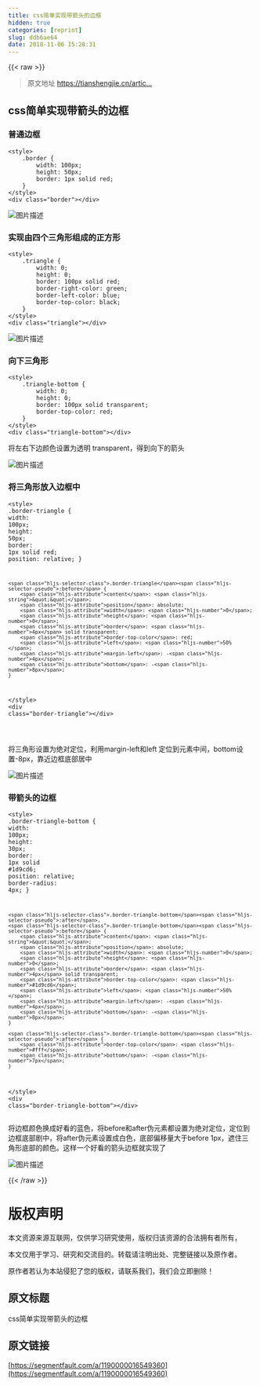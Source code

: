```yaml
---
title: css简单实现带箭头的边框
hidden: true
categories: [reprint]
slug: ddb6ae64
date: 2018-11-06 15:28:31
---
```


{{< raw >}}
<blockquote>&#x539F;&#x6587;&#x5730;&#x5740; <a href="https://tianshengjie.cn/article/6" rel="nofollow noreferrer" target="_blank">https://tianshengjie.cn/artic...</a></blockquote><h2 id="articleHeader0">css&#x7B80;&#x5355;&#x5B9E;&#x73B0;&#x5E26;&#x7BAD;&#x5934;&#x7684;&#x8FB9;&#x6846;</h2><h3 id="articleHeader1">&#x666E;&#x901A;&#x8FB9;&#x6846;</h3><div class="widget-codetool" style="display:none"><div class="widget-codetool--inner"><span class="selectCode code-tool" data-toggle="tooltip" data-placement="top" title="" data-original-title="&#x5168;&#x9009;"></span> <span type="button" class="copyCode code-tool" data-toggle="tooltip" data-placement="top" data-clipboard-text="&lt;style&gt;
    .border {
        width: 100px;
        height: 50px;
        border: 1px solid red;
    }
&lt;/style&gt;
&lt;div class=&quot;border&quot;&gt;&lt;/div&gt;" title="" data-original-title="&#x590D;&#x5236;"></span> <span type="button" class="saveToNote code-tool" data-toggle="tooltip" data-placement="top" title="" data-original-title="&#x653E;&#x8FDB;&#x7B14;&#x8BB0;"></span></div></div><pre class="hljs xml"><code><span class="hljs-tag">&lt;<span class="hljs-name">style</span>&gt;</span><span class="css">
    <span class="hljs-selector-class">.border</span> {
        <span class="hljs-attribute">width</span>: <span class="hljs-number">100px</span>;
        <span class="hljs-attribute">height</span>: <span class="hljs-number">50px</span>;
        <span class="hljs-attribute">border</span>: <span class="hljs-number">1px</span> solid red;
    }
</span><span class="hljs-tag">&lt;/<span class="hljs-name">style</span>&gt;</span>
<span class="hljs-tag">&lt;<span class="hljs-name">div</span> <span class="hljs-attr">class</span>=<span class="hljs-string">&quot;border&quot;</span>&gt;</span><span class="hljs-tag">&lt;/<span class="hljs-name">div</span>&gt;</span></code></pre><p><span class="img-wrap"><img data-src="/img/bVbhBts?w=260&amp;h=136" src="https://static.alili.tech/img/bVbhBts?w=260&amp;h=136" alt="&#x56FE;&#x7247;&#x63CF;&#x8FF0;" title="&#x56FE;&#x7247;&#x63CF;&#x8FF0;" style="cursor:pointer;display:inline"></span></p><h3 id="articleHeader2">&#x5B9E;&#x73B0;&#x7531;&#x56DB;&#x4E2A;&#x4E09;&#x89D2;&#x5F62;&#x7EC4;&#x6210;&#x7684;&#x6B63;&#x65B9;&#x5F62;</h3><div class="widget-codetool" style="display:none"><div class="widget-codetool--inner"><span class="selectCode code-tool" data-toggle="tooltip" data-placement="top" title="" data-original-title="&#x5168;&#x9009;"></span> <span type="button" class="copyCode code-tool" data-toggle="tooltip" data-placement="top" data-clipboard-text="&lt;style&gt;
    .triangle {
        width: 0;
        height: 0;
        border: 100px solid red;
        border-right-color: green;
        border-left-color: blue;
        border-top-color: black;
    }
&lt;/style&gt;
&lt;div class=&quot;triangle&quot;&gt;&lt;/div&gt;
" title="" data-original-title="&#x590D;&#x5236;"></span> <span type="button" class="saveToNote code-tool" data-toggle="tooltip" data-placement="top" title="" data-original-title="&#x653E;&#x8FDB;&#x7B14;&#x8BB0;"></span></div></div><pre class="hljs xml"><code><span class="hljs-tag">&lt;<span class="hljs-name">style</span>&gt;</span><span class="css">
    <span class="hljs-selector-class">.triangle</span> {
        <span class="hljs-attribute">width</span>: <span class="hljs-number">0</span>;
        <span class="hljs-attribute">height</span>: <span class="hljs-number">0</span>;
        <span class="hljs-attribute">border</span>: <span class="hljs-number">100px</span> solid red;
        <span class="hljs-attribute">border-right-color</span>: green;
        <span class="hljs-attribute">border-left-color</span>: blue;
        <span class="hljs-attribute">border-top-color</span>: black;
    }
</span><span class="hljs-tag">&lt;/<span class="hljs-name">style</span>&gt;</span>
<span class="hljs-tag">&lt;<span class="hljs-name">div</span> <span class="hljs-attr">class</span>=<span class="hljs-string">&quot;triangle&quot;</span>&gt;</span><span class="hljs-tag">&lt;/<span class="hljs-name">div</span>&gt;</span>
</code></pre><p><span class="img-wrap"><img data-src="/img/bVbhBtB?w=414&amp;h=430" src="https://static.alili.tech/img/bVbhBtB?w=414&amp;h=430" alt="&#x56FE;&#x7247;&#x63CF;&#x8FF0;" title="&#x56FE;&#x7247;&#x63CF;&#x8FF0;" style="cursor:pointer;display:inline"></span></p><h3 id="articleHeader3">&#x5411;&#x4E0B;&#x4E09;&#x89D2;&#x5F62;</h3><div class="widget-codetool" style="display:none"><div class="widget-codetool--inner"><span class="selectCode code-tool" data-toggle="tooltip" data-placement="top" title="" data-original-title="&#x5168;&#x9009;"></span> <span type="button" class="copyCode code-tool" data-toggle="tooltip" data-placement="top" data-clipboard-text="&lt;style&gt;
    .triangle-bottom {
        width: 0;
        height: 0;
        border: 100px solid transparent;
        border-top-color: red;
    }
&lt;/style&gt;
&lt;div class=&quot;triangle-bottom&quot;&gt;&lt;/div&gt;" title="" data-original-title="&#x590D;&#x5236;"></span> <span type="button" class="saveToNote code-tool" data-toggle="tooltip" data-placement="top" title="" data-original-title="&#x653E;&#x8FDB;&#x7B14;&#x8BB0;"></span></div></div><pre class="hljs xml"><code><span class="hljs-tag">&lt;<span class="hljs-name">style</span>&gt;</span><span class="css">
    <span class="hljs-selector-class">.triangle-bottom</span> {
        <span class="hljs-attribute">width</span>: <span class="hljs-number">0</span>;
        <span class="hljs-attribute">height</span>: <span class="hljs-number">0</span>;
        <span class="hljs-attribute">border</span>: <span class="hljs-number">100px</span> solid transparent;
        <span class="hljs-attribute">border-top-color</span>: red;
    }
</span><span class="hljs-tag">&lt;/<span class="hljs-name">style</span>&gt;</span>
<span class="hljs-tag">&lt;<span class="hljs-name">div</span> <span class="hljs-attr">class</span>=<span class="hljs-string">&quot;triangle-bottom&quot;</span>&gt;</span><span class="hljs-tag">&lt;/<span class="hljs-name">div</span>&gt;</span></code></pre><p>&#x5C06;&#x5DE6;&#x53F3;&#x4E0B;&#x8FB9;&#x989C;&#x8272;&#x8BBE;&#x7F6E;&#x4E3A;&#x900F;&#x660E; transparent&#xFF0C;&#x5F97;&#x5230;&#x5411;&#x4E0B;&#x7684;&#x7BAD;&#x5934;</p><p><span class="img-wrap"><img data-src="/img/bVbhBtK?w=426&amp;h=236" src="https://static.alili.tech/img/bVbhBtK?w=426&amp;h=236" alt="&#x56FE;&#x7247;&#x63CF;&#x8FF0;" title="&#x56FE;&#x7247;&#x63CF;&#x8FF0;" style="cursor:pointer;display:inline"></span></p><h3 id="articleHeader4">&#x5C06;&#x4E09;&#x89D2;&#x5F62;&#x653E;&#x5165;&#x8FB9;&#x6846;&#x4E2D;</h3><div class="widget-codetool" style="display:none"><div class="widget-codetool--inner"><span class="selectCode code-tool" data-toggle="tooltip" data-placement="top" title="" data-original-title="&#x5168;&#x9009;"></span> <span type="button" class="copyCode code-tool" data-toggle="tooltip" data-placement="top" data-clipboard-text="&lt;style&gt;
    .border-triangle {
        width: 100px;
        height: 50px;
        border: 1px solid red;
        position: relative;
    }

    .border-triangle:before {
        content: &quot;&quot;;
        position: absolute;
        width: 0;
        height: 0;
        border: 4px solid transparent;
        border-top-color: red;
        left: 50%;
        margin-left: -4px;
        bottom: -8px;
    }
&lt;/style&gt;
&lt;div class=&quot;border-triangle&quot;&gt;&lt;/div&gt;

" title="" data-original-title="&#x590D;&#x5236;"></span> <span type="button" class="saveToNote code-tool" data-toggle="tooltip" data-placement="top" title="" data-original-title="&#x653E;&#x8FDB;&#x7B14;&#x8BB0;"></span></div></div><pre class="hljs xml"><code><span class="hljs-tag">&lt;<span class="hljs-name">style</span>&gt;</span><span class="css">
    <span class="hljs-selector-class">.border-triangle</span> {
        <span class="hljs-attribute">width</span>: <span class="hljs-number">100px</span>;
        <span class="hljs-attribute">height</span>: <span class="hljs-number">50px</span>;
        <span class="hljs-attribute">border</span>: <span class="hljs-number">1px</span> solid red;
        <span class="hljs-attribute">position</span>: relative;
    }

    <span class="hljs-selector-class">.border-triangle</span><span class="hljs-selector-pseudo">:before</span> {
        <span class="hljs-attribute">content</span>: <span class="hljs-string">&quot;&quot;</span>;
        <span class="hljs-attribute">position</span>: absolute;
        <span class="hljs-attribute">width</span>: <span class="hljs-number">0</span>;
        <span class="hljs-attribute">height</span>: <span class="hljs-number">0</span>;
        <span class="hljs-attribute">border</span>: <span class="hljs-number">4px</span> solid transparent;
        <span class="hljs-attribute">border-top-color</span>: red;
        <span class="hljs-attribute">left</span>: <span class="hljs-number">50%</span>;
        <span class="hljs-attribute">margin-left</span>: -<span class="hljs-number">4px</span>;
        <span class="hljs-attribute">bottom</span>: -<span class="hljs-number">8px</span>;
    }
</span><span class="hljs-tag">&lt;/<span class="hljs-name">style</span>&gt;</span>
<span class="hljs-tag">&lt;<span class="hljs-name">div</span> <span class="hljs-attr">class</span>=<span class="hljs-string">&quot;border-triangle&quot;</span>&gt;</span><span class="hljs-tag">&lt;/<span class="hljs-name">div</span>&gt;</span>

</code></pre><p>&#x5C06;&#x4E09;&#x89D2;&#x5F62;&#x8BBE;&#x7F6E;&#x4E3A;&#x7EDD;&#x5BF9;&#x5B9A;&#x4F4D;&#xFF0C;&#x5229;&#x7528;margin-left&#x548C;left &#x5B9A;&#x4F4D;&#x5230;&#x5143;&#x7D20;&#x4E2D;&#x95F4;&#xFF0C;bottom&#x8BBE;&#x7F6E;-8px&#xFF0C;&#x9760;&#x8FD1;&#x8FB9;&#x6846;&#x5E95;&#x90E8;&#x5C45;&#x4E2D;</p><p><span class="img-wrap"><img data-src="/img/bVbhBtS?w=244&amp;h=156" src="https://static.alili.tech/img/bVbhBtS?w=244&amp;h=156" alt="&#x56FE;&#x7247;&#x63CF;&#x8FF0;" title="&#x56FE;&#x7247;&#x63CF;&#x8FF0;" style="cursor:pointer;display:inline"></span></p><h3 id="articleHeader5">&#x5E26;&#x7BAD;&#x5934;&#x7684;&#x8FB9;&#x6846;</h3><div class="widget-codetool" style="display:none"><div class="widget-codetool--inner"><span class="selectCode code-tool" data-toggle="tooltip" data-placement="top" title="" data-original-title="&#x5168;&#x9009;"></span> <span type="button" class="copyCode code-tool" data-toggle="tooltip" data-placement="top" data-clipboard-text="&lt;style&gt;
    .border-triangle-bottom {
        width: 100px;
        height: 30px;
        border: 1px solid #1d9cd6;
        position: relative;
        border-radius: 4px;
    }

    .border-triangle-bottom:after,
    .border-triangle-bottom:before {
        content: &quot;&quot;;
        position: absolute;
        width: 0;
        height: 0;
        border: 4px solid transparent;
        border-top-color: #1d9cd6;
        left: 50%;
        margin-left: -4px;
        bottom: -8px;
    }

    .border-triangle-bottom:after {
        border-top-color: #fff;
        bottom: -7px;
    }
&lt;/style&gt;
&lt;div class=&quot;border-triangle-bottom&quot;&gt;&lt;/div&gt;" title="" data-original-title="&#x590D;&#x5236;"></span> <span type="button" class="saveToNote code-tool" data-toggle="tooltip" data-placement="top" title="" data-original-title="&#x653E;&#x8FDB;&#x7B14;&#x8BB0;"></span></div></div><pre class="hljs xml"><code><span class="hljs-tag">&lt;<span class="hljs-name">style</span>&gt;</span><span class="css">
    <span class="hljs-selector-class">.border-triangle-bottom</span> {
        <span class="hljs-attribute">width</span>: <span class="hljs-number">100px</span>;
        <span class="hljs-attribute">height</span>: <span class="hljs-number">30px</span>;
        <span class="hljs-attribute">border</span>: <span class="hljs-number">1px</span> solid <span class="hljs-number">#1d9cd6</span>;
        <span class="hljs-attribute">position</span>: relative;
        <span class="hljs-attribute">border-radius</span>: <span class="hljs-number">4px</span>;
    }

    <span class="hljs-selector-class">.border-triangle-bottom</span><span class="hljs-selector-pseudo">:after</span>,
    <span class="hljs-selector-class">.border-triangle-bottom</span><span class="hljs-selector-pseudo">:before</span> {
        <span class="hljs-attribute">content</span>: <span class="hljs-string">&quot;&quot;</span>;
        <span class="hljs-attribute">position</span>: absolute;
        <span class="hljs-attribute">width</span>: <span class="hljs-number">0</span>;
        <span class="hljs-attribute">height</span>: <span class="hljs-number">0</span>;
        <span class="hljs-attribute">border</span>: <span class="hljs-number">4px</span> solid transparent;
        <span class="hljs-attribute">border-top-color</span>: <span class="hljs-number">#1d9cd6</span>;
        <span class="hljs-attribute">left</span>: <span class="hljs-number">50%</span>;
        <span class="hljs-attribute">margin-left</span>: -<span class="hljs-number">4px</span>;
        <span class="hljs-attribute">bottom</span>: -<span class="hljs-number">8px</span>;
    }

    <span class="hljs-selector-class">.border-triangle-bottom</span><span class="hljs-selector-pseudo">:after</span> {
        <span class="hljs-attribute">border-top-color</span>: <span class="hljs-number">#fff</span>;
        <span class="hljs-attribute">bottom</span>: -<span class="hljs-number">7px</span>;
    }
</span><span class="hljs-tag">&lt;/<span class="hljs-name">style</span>&gt;</span>
<span class="hljs-tag">&lt;<span class="hljs-name">div</span> <span class="hljs-attr">class</span>=<span class="hljs-string">&quot;border-triangle-bottom&quot;</span>&gt;</span><span class="hljs-tag">&lt;/<span class="hljs-name">div</span>&gt;</span></code></pre><p>&#x5C06;&#x8FB9;&#x6846;&#x989C;&#x8272;&#x6362;&#x6210;&#x597D;&#x770B;&#x7684;&#x84DD;&#x8272;&#xFF0C;&#x5C06;before&#x548C;after&#x4F2A;&#x5143;&#x7D20;&#x90FD;&#x8BBE;&#x7F6E;&#x4E3A;&#x7EDD;&#x5BF9;&#x5B9A;&#x4F4D;&#xFF0C;&#x5B9A;&#x4F4D;&#x5230;&#x8FB9;&#x6846;&#x5E95;&#x90E8;&#x5267;&#x4E2D;&#xFF0C;&#x5C06;after&#x4F2A;&#x5143;&#x7D20;&#x8BBE;&#x7F6E;&#x6210;&#x767D;&#x8272;&#xFF0C;&#x5E95;&#x90E8;&#x504F;&#x79FB;&#x91CF;&#x5927;&#x4E8E;before 1px&#xFF0C;&#x906E;&#x4F4F;&#x4E09;&#x89D2;&#x5F62;&#x5E95;&#x90E8;&#x7684;&#x989C;&#x8272;&#x3002;&#x8FD9;&#x6837;&#x4E00;&#x4E2A;&#x597D;&#x770B;&#x7684;&#x7BAD;&#x5934;&#x8FB9;&#x6846;&#x5C31;&#x5B9E;&#x73B0;&#x4E86;</p><p><span class="img-wrap"><img data-src="/img/bVbhBuQ?w=250&amp;h=118" src="https://static.alili.tech/img/bVbhBuQ?w=250&amp;h=118" alt="&#x56FE;&#x7247;&#x63CF;&#x8FF0;" title="&#x56FE;&#x7247;&#x63CF;&#x8FF0;" style="cursor:pointer;display:inline"></span></p>
{{< /raw >}}

# 版权声明
本文资源来源互联网，仅供学习研究使用，版权归该资源的合法拥有者所有，

本文仅用于学习、研究和交流目的。转载请注明出处、完整链接以及原作者。 

原作者若认为本站侵犯了您的版权，请联系我们，我们会立即删除！

## 原文标题
css简单实现带箭头的边框

## 原文链接
[https://segmentfault.com/a/1190000016549360](https://segmentfault.com/a/1190000016549360)

